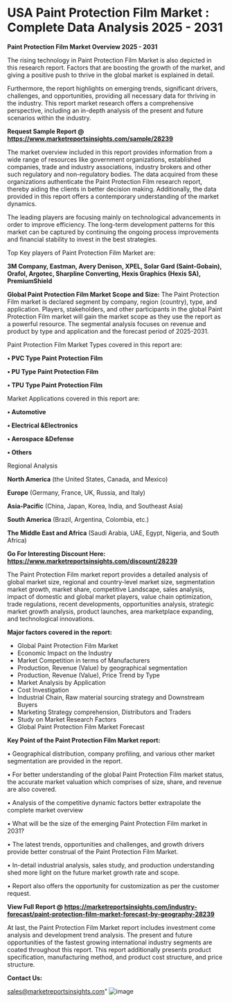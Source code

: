 # USA Paint Protection Film Market : Complete Data Analysis 2025 - 2031

<Strong> Paint Protection Film Market Overview 2025 - 2031</strong>

The rising technology in Paint Protection Film Market is also depicted in this research report. Factors that are boosting the growth of the market, and giving a positive push to thrive in the global market is explained in detail.

Furthermore, the report highlights on emerging trends, significant drivers, challenges, and opportunities, providing all necessary data for thriving in the industry. This report market research offers a comprehensive perspective, including an in-depth analysis of the present and future scenarios within the industry.

<strong>Request Sample Report @ <a href=https://www.marketreportsinsights.com/sample/28239>https://www.marketreportsinsights.com/sample/28239</a></strong>

The market overview included in this report provides information from a wide range of resources like government organizations, established companies, trade and industry associations, industry brokers and other such regulatory and non-regulatory bodies. The data acquired from these organizations authenticate the Paint Protection Film research report, thereby aiding the clients in better decision making. Additionally, the data provided in this report offers a contemporary understanding of the market dynamics.

The leading players are focusing mainly on technological advancements in order to improve efficiency. The long-term development patterns for this market can be captured by continuing the ongoing process improvements and financial stability to invest in the best strategies.

Top Key players of Paint Protection Film Market are:

<strong>3M Company, Eastman, Avery Denison, XPEL, Solar Gard (Saint-Gobain), Orafol, Argotec, Sharpline Converting, Hexis Graphics (Hexis SA), PremiumShield</strong>

<strong><b>Global Paint Protection Film Market Scope and Size:</b></strong>
The Paint Protection Film market is declared segment by company, region (country), type, and application. Players, stakeholders, and other participants in the global Paint Protection Film market will gain the market scope as they use the report as a powerful resource. The segmental analysis focuses on revenue and product by type and application and the forecast period of 2025-2031.

Paint Protection Film Market Types covered in this report are:

<strong>• PVC Type Paint Protection Film

• PU Type Paint Protection Film

• TPU Type Paint Protection Film</strong>

Market Applications covered in this report are:

<strong>• Automotive

• Electrical &Electronics

• Aerospace &Defense

• Others</strong> 

Regional Analysis

<strong>North America</strong> (the United States, Canada, and Mexico)

<strong>Europe</strong> (Germany, France, UK, Russia, and Italy)

<strong>Asia-Pacific</strong> (China, Japan, Korea, India, and Southeast Asia)

<strong>South America</strong> (Brazil, Argentina, Colombia, etc.)

<strong>The Middle East and Africa</strong> (Saudi Arabia, UAE, Egypt, Nigeria, and South Africa)

<strong>Go For Interesting Discount Here: <a href=https://www.marketreportsinsights.com/discount/28239>https://www.marketreportsinsights.com/discount/28239</a></strong>

The Paint Protection Film market report provides a detailed analysis of global market size, regional and country-level market size, segmentation market growth, market share, competitive Landscape, sales analysis, impact of domestic and global market players, value chain optimization, trade regulations, recent developments, opportunities analysis, strategic market growth analysis, product launches, area marketplace expanding, and technological innovations.

<strong><b>Major factors covered in the report:</b></strong>
<ul>
  <li>Global Paint Protection Film Market </li>
  <li>Economic Impact on the Industry</li>
  <li>Market Competition in terms of Manufacturers</li>
  <li>Production, Revenue (Value) by geographical segmentation</li>
  <li>Production, Revenue (Value), Price Trend by Type</li>
  <li>Market Analysis by Application</li>
  <li>Cost Investigation</li>
  <li>Industrial Chain, Raw material sourcing strategy and Downstream Buyers</li>
  <li>Marketing Strategy comprehension, Distributors and Traders</li>
  <li>Study on Market Research Factors</li>
  <li>Global Paint Protection Film Market Forecast</li>
</ul>

<strong><b>Key Point of the Paint Protection Film Market report:</b></strong>

• Geographical distribution, company profiling, and various other market segmentation are provided in the report.

• For better understanding of the global Paint Protection Film market status, the accurate market valuation which comprises of size, share, and revenue are also covered.

• Analysis of the competitive dynamic factors better extrapolate the complete market overview

• What will be the size of the emerging Paint Protection Film market in 2031?

• The latest trends, opportunities and challenges, and growth drivers provide better construal of the Paint Protection Film Market.

• In-detail industrial analysis, sales study, and production understanding shed more light on the future market growth rate and scope.

• Report also offers the opportunity for customization as per the customer request.

<strong><b>View Full Report @ <a href=https://marketreportsinsights.com/industry-forecast/paint-protection-film-market-forecast-by-geography-28239>https://marketreportsinsights.com/industry-forecast/paint-protection-film-market-forecast-by-geography-28239</a></b></strong>


At last, the Paint Protection Film Market report includes investment come analysis and development trend analysis. The present and future opportunities of the fastest growing international industry segments are coated throughout this report. This report additionally presents product specification, manufacturing method, and product cost structure, and price structure.

<strong>Contact Us:</strong>

sales@marketreportsinsights.com"
![image](https://github.com/user-attachments/assets/bc25d9f0-6e9f-4739-87f0-fce142e4710e)
